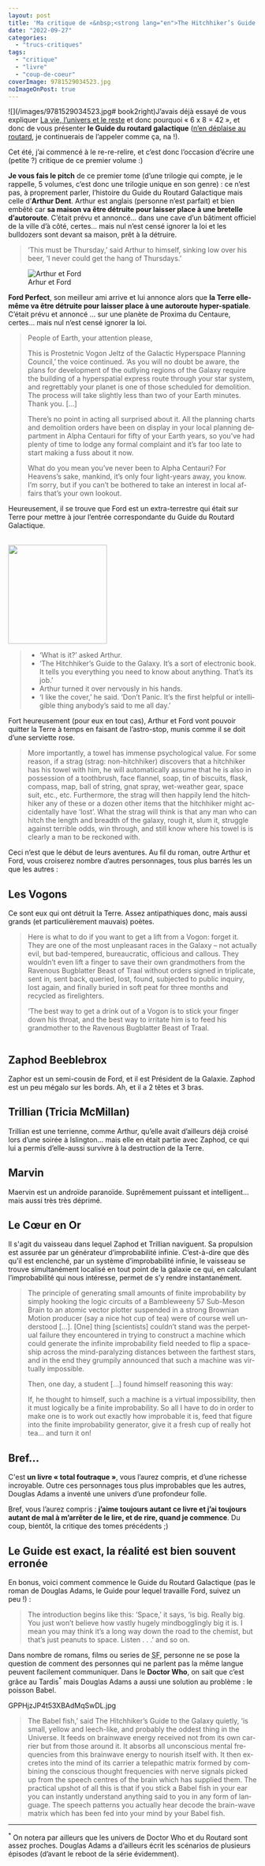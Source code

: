 ```yaml
---
layout: post
title: 'Ma critique de «&nbsp;<strong lang="en">The Hitchhiker’s Guide to the Galaxy (<abbr>H2G2</abbr>)</strong>&nbsp;» de <em>Douglas Adams</em>'
date: "2022-09-27"
categories: 
  - "trucs-critiques"
tags: 
  - "critique"
  - "livre"
  - "coup-de-coeur"
coverImage: 9781529034523.jpg
noImageOnPost: true
---
```


![](/images/9781529034523.jpg# book2right)J’avais déjà essayé de vous expliquer <a href="/2016/10/la-vie-lunivers-et-le-reste/">La vie, l’univers et le reste</a> et donc pourquoi «&nbsp;6&nbsp;x&nbsp;8&nbsp;=&nbsp;42&nbsp;», et donc de vous présenter <strong>le Guide du routard galactique</strong> (<a href="https://fr.wikipedia.org/wiki/Le_Guide_du_voyageur_galactique_(roman)#Titre_en_fran%C3%A7ais">n’en déplaise au routard</a>, je continuerais de l’appeler comme ça, na&nbsp;!).

Cet été, j’ai commencé à le re-re-relire, et c’est donc l’occasion d’écrire une (petite ?) critique de ce premier volume&nbsp;:)

<strong>Je vous fais le pitch</strong> de ce premier tome (d’une trilogie qui compte, je le rappelle, 5&nbsp;volumes, c’est donc une trilogie unique en son genre)&nbsp;: ce n’est pas, à proprement parler, l’histoire du Guide du Routard Galactique mais celle d’<strong>Arthur Dent</strong>. Arthur est anglais (personne n’est parfait) et bien embêté car <strong>sa maison va être détruite pour laisser place à une bretelle d’autoroute</strong>. C’était prévu et annoncé… dans une cave d’un bâtiment officiel de la ville d’à côté, certes… mais nul n’est censé ignorer la loi et les bulldozers sont devant sa maison, prêt à la détruire.
 
<blockquote class="citation" lang="en">
	<p>‘This must be Thursday,’ said Arthur to himself, sinking low over his beer, ‘I never could get the hang of Thursdays.’</p>
</blockquote>

<figure class="center">
	<img src="/images/HHGTTG-Logo.jpg" alt="Arthur et Ford">
	<figcaption>Arhur et Ford</figcaption>
</figure>

<strong>Ford Perfect</strong>, son meilleur ami arrive et lui annonce alors que <strong>la Terre elle-même va être détruite pour laisser place à une autoroute hyper-spatiale</strong>. C’était prévu et annoncé … sur une planète de Proxima du Centaure, certes… mais nul n’est censé ignorer la loi.

<blockquote class="citation" lang="en">
	<div>
		<p>People of Earth, your attention please,</p>
		<p>This is Prostetnic Vogon Jeltz of the Galactic Hyperspace Planning Council,’ the voice continued. ‘As you will no doubt be aware, the plans for development of the outlying regions of the Galaxy require the building of a hyperspatial express route through your star system, and regrettably your planet is one of those scheduled for demolition. The process will take slightly less than two of your Earth minutes. Thank you. […]</p>
		<p>There’s no point in acting all surprised about it. All the planning charts and demolition orders have been on display in your local planning department in Alpha Centauri for fifty of your Earth years, so you’ve had plenty of time to lodge any formal complaint and it’s far too late to start making a fuss about it now.</p>
		<p>What do you mean you’ve never been to Alpha Centauri? For Heavens’s sake, mankind, it’s only four light-years away, you know. I’m sorry, but if you can’t be bothered to take an interest in local affairs that’s your own lookout.</p>
	</div>
</blockquote>
 
Heureusement, il se trouve que Ford est un extra-terrestre qui était sur Terre pour mettre à jour l’entrée correspondante du Guide du Routard Galactique.

<br />
<img src="/images/the-ultimate-hitchhikers-guide-to-the-galaxy-lunchtime-lit-with-mel.jpg" alt="" class="left" width="200">

<blockquote class="citation" lang="en">
	<ul>
		<li>‘What is it?’ asked Arthur.</li>
		<li>‘The Hitchhiker’s Guide to the Galaxy. It’s a sort of electronic book. It tells you everything you need to know about anything. That’s its job.’</li>
		<li>Arthur turned it over nervously in his hands.</li>
		<li>‘I like the cover,’ he said. ‘Don’t Panic. It’s the first helpful or intelligible thing anybody’s said to me all day.’</li>
	</ul>
</blockquote>

<p class="nof">Fort heureusement (pour eux en tout cas), Arthur et Ford vont pouvoir quitter la Terre à temps en faisant de l’astro-stop, munis comme il se doit d’une serviette rose.</p>

<blockquote class="citation" lang="en">
	<p>More importantly, a towel has immense psychological value. For some reason, if a strag (strag: non-hitchhiker) discovers that a hitchhiker has his towel with him, he will automatically assume that he is also in possession of a toothbrush, face flannel, soap, tin of biscuits, flask, compass, map, ball of string, gnat spray, wet-weather gear, space suit, etc., etc. Furthermore, the strag will then happily lend the hitchhiker any of these or a dozen other items that the hitchhiker might accidentally have ‘lost’. What the strag will think is that any man who can hitch the length and breadth of the galaxy, rough it, slum it, struggle against terrible odds, win through, and still know where his towel is is clearly a man to be reckoned with.</p>
</blockquote>
 
Ceci n’est que le début de leurs aventures. Au fil du roman, outre Arthur et Ford, vous croiserez nombre d’autres personnages, tous plus barrés les un que les autres&nbsp;:

<h2>Les Vogons</h2>
<p>Ce sont eux qui ont détruit la Terre. Assez antipathiques donc, mais aussi grands (et particulièrement mauvais) poètes.</p>

<blockquote class="citation">
	<div>
		<p>Here is what to do if you want to get a lift from a Vogon: forget it. They are one of the most unpleasant races in the Galaxy – not actually evil, but bad-tempered, bureaucratic, officious and callous. They wouldn’t even lift a finger to save their own grandmothers from the Ravenous Bugblatter Beast of Traal without orders signed in triplicate, sent in, sent back, queried, lost, found, subjected to public inquiry, lost again, and finally buried in soft peat for three months and recycled as firelighters.</p>
		<p>‘The best way to get a drink out of a Vogon is to stick your finger down his throat, and the best way to irritate him is to feed his grandmother to the Ravenous Bugblatter Beast of Traal.</p>
	</div>
</blockquote>

<figure class="center">
	<img src="/images/guide_entry__vogon_by_alexhart_d5d39tx-fullview.jpg" alt="">
</figure>

<h2>Zaphod Beeblebrox</h2>
<p>Zaphor est un semi-cousin de Ford, et il est Président de la Galaxie. Zaphod est un peu mégalo sur les bords. Ah, et il a 2&nbsp;têtes et 3&nbsp;bras.</p>

<h2>Trillian (Tricia McMillan)</h2>
<p>Trillian est une terrienne, comme Arthur, qu’elle avait d’ailleurs déjà croisé lors d’une soirée à Islington… mais elle en était partie avec Zaphod, ce qui lui a permis d’elle-aussi survivre à la destruction de la Terre.</p>

<h2>Marvin</h2>
<p>Maervin est un androïde paranoïde. Suprêmement puissant et intelligent… mais aussi très très déprimé.</p>

<h2>Le Cœur en Or</h2>
<p>Il s'agit du vaisseau dans lequel Zaphod et Trillian naviguent. Sa propulsion est assurée par un générateur d’improbabilité infinie. C’est-à-dire que dès qu’il est enclenché, par un système d’improbabilité infinie, le vaisseau se trouve simultanément localisé en tout point de la galaxie ce qui, en calculant l’improbabilité qui nous intéresse, permet de s’y rendre instantanément.</p>
 
<blockquote class="citation" lang="en">
	<div>
		<p>The principle of generating small amounts of finite improbability by simply hooking the logic circuits of a Bambleweeny 57 Sub-Meson Brain to an atomic vector plotter suspended in a strong Brownian Motion producer (say a nice hot cup of tea) were of course well understood […]. [One] thing [scientists] couldn’t stand was the perpetual failure they encountered in trying to construct a machine which could generate the infinite improbability field needed to flip a spaceship across the mind-paralyzing distances between the farthest stars, and in the end they grumpily announced that such a machine was virtually impossible.</p>
		<p>Then, one day, a student […] found himself reasoning this way:</p>
		<p>If, he thought to himself, such a machine is a virtual impossibility, then it must logically be a finite improbability. So all I have to do in order to make one is to work out exactly how improbable it is, feed that figure into the finite improbability generator, give it a fresh cup of really hot tea… and turn it on!</p>
	</div>
</blockquote>

<h2>Bref...</h2>

<p>C'est <strong>un livre «&nbsp;total foutraque&nbsp;»</strong>, vous l’aurez compris, et d’une richesse incroyable. Outre ces personnages tous plus improbables que les autres, Douglas Adams a inventé une univers d’une profondeur folle.</p>
 
Bref, vous l’aurez compris&nbsp;: <strong>j’aime toujours autant ce livre et j’ai toujours autant de mal à m’arrêter de le lire, et de rire, quand je commence</strong>. Du coup, bientôt, la critique des tomes précédents ;)

<h2>Le Guide est exact, la réalité est bien souvent erronée</h2>

En bonus, voici  comment commence le Guide du Routard Galactique (pas le roman de Douglas Adams, le Guide pour lequel travaille Ford, suivez un peu&nbsp;!)&nbsp;:

<blockquote class="citation" lang="en">
	<p>The introduction begins like this: ‘Space,’ it says, ‘is big. Really big. You just won’t believe how vastly hugely mindbogglingly big it is. I mean you may think it’s a long way down the road to the chemist, but that’s just peanuts to space. Listen . . .’ and so on.</p>
</blockquote>

Dans nombre de romans, films ou series de <abbr title="Science-Fiction">SF</abbr>, personne ne se pose la question de comment des personnes qui ne parlent pas la même langue peuvent facilement communiquer. Dans le <strong lang="en">Doctor Who</strong>, on sait que c’est grâce au Tardis<sup>*</sup> mais Douglas Adams a aussi une solution au problème&nbsp;: le poisson Babel.

GPPHjzJP4t53XBAdMqSwDL.jpg

<blockquote class="citation" lang="en">
	<p>The Babel fish,’ said The Hitchhiker’s Guide to the Galaxy quietly, ‘is small, yellow and leech-like, and probably the oddest thing in the Universe. It feeds on brainwave energy received not from its own carrier but from those around it. It absorbs all unconscious mental frequencies from this brainwave energy to nourish itself with. It then excretes into the mind of its carrier a telepathic matrix formed by combining the conscious thought frequencies with nerve signals picked up from the speech centres of the brain which has supplied them. The practical upshot of all this is that if you stick a Babel fish in your ear you can instantly understand anything said to you in any form of language. The speech patterns you actually hear decode the brain-wave matrix which has been fed into your mind by your Babel fish.</p>
</blockquote>

* * *
 
<p><sup>*</sup> On notera par ailleurs que les univers de <span lang="en">Doctor Who</span> et du Routard sont assez proches. Douglas Adams a d’ailleurs écrit les scénarios de plusieurs épisodes (d’avant le <span lang="en">reboot</span> de la série évidemment).
